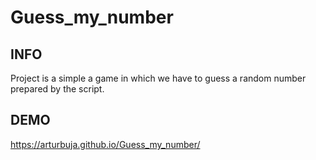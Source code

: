 # Guess_my_number

## INFO

Project is a simple a game in which we have to guess a random number prepared by the script.

## DEMO
https://arturbuja.github.io/Guess_my_number/
